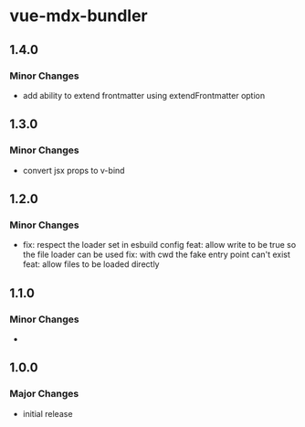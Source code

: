 # vue-mdx-bundler

## 1.4.0

### Minor Changes

- add ability to extend frontmatter using extendFrontmatter option

## 1.3.0

### Minor Changes

- convert jsx props to v-bind

## 1.2.0

### Minor Changes

- fix: respect the loader set in esbuild config
  feat: allow write to be true so the file loader can be used
  fix: with cwd the fake entry point can't exist
  feat: allow files to be loaded directly

## 1.1.0

### Minor Changes

-

## 1.0.0

### Major Changes

- initial release
